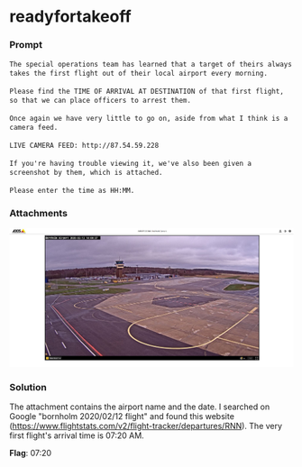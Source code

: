 # readyfortakeoff

### Prompt
```
The special operations team has learned that a target of theirs always takes the first flight out of their local airport every morning.

Please find the TIME OF ARRIVAL AT DESTINATION of that first flight, so that we can place officers to arrest them.

Once again we have very little to go on, aside from what I think is a camera feed.

LIVE CAMERA FEED: http://87.54.59.228

If you're having trouble viewing it, we've also been given a screenshot by them, which is attached.

Please enter the time as HH:MM.
```

### Attachments
![Attachment1](attachments/camfeed-3.JPG)

### Solution
The attachment contains the airport name and the date.
I searched on Google "bornholm 2020/02/12 flight" and found this website (https://www.flightstats.com/v2/flight-tracker/departures/RNN).
The very first flight's arrival time is 07:20 AM.

**Flag**: 07:20
